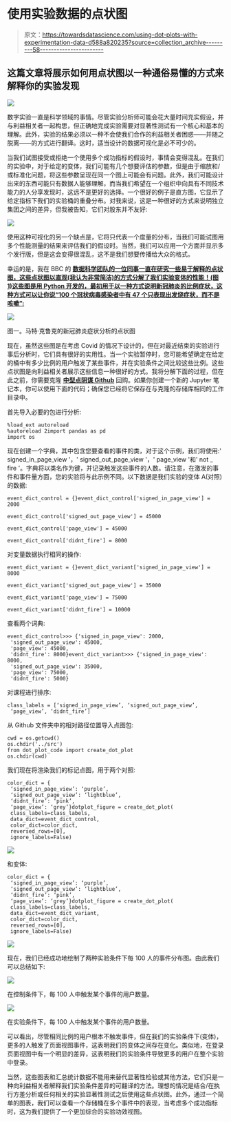 # 使用实验数据的点状图

> 原文：<https://towardsdatascience.com/using-dot-plots-with-experimentation-data-d588a820235?source=collection_archive---------58----------------------->

## 这篇文章将展示如何用点状图以一种通俗易懂的方式来解释你的实验发现

![](img/81ddb3028bf70961de25ec51059d34c7.png)

数字实验一直是科学领域的事情。尽管实验分析师可能会花大量时间充实假设，并与利益相关者一起构思，但正确地完成实验需要对显著性测试有一个核心和基本的理解。此外，实验的结果必须以一种不会使我们合作的利益相关者困惑——并随之脱离——的方式进行翻译。这时，适当设计的数据可视化是必不可少的。

当我们试图接受或拒绝一个使用多个成功指标的假设时，事情会变得混乱。在我们的实验中，对于给定的变体，我们可能有几个想要评估的参数，但是由于缩放和/或标准化问题，将这些参数呈现在同一个图上可能会有问题。此外，我们可能设计出来的东西可能只有数据人能够理解，而当我们希望在一个组织中向具有不同技术能力的人分享发现时，这远不是更好的选择。一个很好的例子是直方图，它显示了给定指标下我们的实验桶的重叠分布。对我来说，这是一种很好的方式来说明独立集团之间的差异，但我被告知，它们对股东并不友好:

![](img/06f6b0bf69332ecf1a257399b721e9cd.png)

使用这种可视化的另一个缺点是，它将只代表一个度量的分布，当我们可能试图用多个性能测量的结果来评估我们的假设时。当然，我们可以应用一个方面并显示多个发行版，但是这会变得很混乱，这不是我们想要传播给大众的格式。

幸运的是，我在 BBC 的 [**数据科学团队的一位同事一直在研究一些易于解释的点状图，这些点状图以直观(我认为非常简洁)的方式分解了我们实验变体的性能！(图 1)这些图是用 Python 开发的，最初用于以一种方式说明新冠肺炎的比例症状，这种方式可以让你说“100 个冠状病毒感染者中有 47 个只表现出发烧症状，而不是咳嗽”:**](https://medium.com/@DrMattCrooks/e9e9daae9124)

![](img/859fc93613cca15f6aa49be8a3b12684.png)

图一。马特·克鲁克的新冠肺炎症状分析的点状图

现在，虽然这些图是在考虑 Covid 的情况下设计的，但在对最近结束的实验进行事后分析时，它们具有很好的实用性。当一个实验暂停时，您可能希望确定在给定的桶中有多少比例的用户触发了某些事件，并在实验条件之间比较这些比例。这些点状图是向利益相关者展示这些信息一种很好的方式。我将分解下面的过程，但在此之前，你需要克隆 [**中型点阴谋 Github**](https://github.com/mattcrooksphd/Medium-Dot-Plot) 回购。如果你创建一个新的 Jupyter 笔记本，你可以使用下面的代码；确保您已经将它保存在与克隆的存储库相同的工作目录中。

首先导入必要的包进行分析:

```
%load_ext autoreload
%autoreload 2import pandas as pd
import os
```

现在创建一个字典，其中包含您要查看的事件的类，对于这个示例，我们将使用:' signed_in_page_view '，' signed_out_page_view '，' page_view '和' not _ fire '。字典将以类名作为键，并记录触发这些事件的人数。请注意，在激发的事件和事件量方面，您的实验将与此示例不同。以下数据是我们实验的变体 A(对照)的数据:

```
event_dict_control = {}event_dict_control['signed_in_page_view'] = 2000

event_dict_control['signed_out_page_view'] = 45000

event_dict_control['page_view'] = 45000

event_dict_control['didnt_fire'] = 8000
```

对变量数据执行相同的操作:

```
event_dict_variant = {}event_dict_variant['signed_in_page_view'] = 8000

event_dict_variant['signed_out_page_view'] = 35000

event_dict_variant['page_view'] = 75000

event_dict_variant['didnt_fire'] = 10000
```

查看两个词典:

```
event_dict_control>>> {'signed_in_page_view': 2000,
 'signed_out_page_view': 45000,
 'page_view': 45000,
 'didnt_fire': 8000}event_dict_variant>>> {'signed_in_page_view': 8000,
 'signed_out_page_view': 35000,
 'page_view': 75000,
 'didnt_fire': 5000}
```

对课程进行排序:

```
class_labels = [‘signed_in_page_view’, ‘signed_out_page_view’, 
 ‘page_view’, ‘didnt_fire’]
```

从 Github 文件夹中的相对路径位置导入点图包:

```
cwd = os.getcwd()
os.chdir('../src')
from dot_plot_code import create_dot_plot
os.chdir(cwd)
```

我们现在将渲染我们的标记点图，用于两个对照:

```
color_dict = {
 ‘signed_in_page_view’: ‘purple’,
 ‘signed_out_page_view’: ‘lightblue’,
 ‘didnt_fire’: ‘pink’,
 ‘page_view’: ‘grey’}dotplot_figure = create_dot_plot(
 class_labels=class_labels,
 data_dict=event_dict_control,
 color_dict=color_dict,
 reversed_rows=[0],
 ignore_labels=False)
```

![](img/fa51f812110d48d7e8945406a5625260.png)

和变体:

```
color_dict = {
 ‘signed_in_page_view’: ‘purple’,
 ‘signed_out_page_view’: ‘lightblue’,
 ‘didnt_fire’: ‘pink’,
 ‘page_view’: ‘grey’}dotplot_figure = create_dot_plot(
 class_labels=class_labels,
 data_dict=event_dict_variant,
 color_dict=color_dict,
 reversed_rows=[0],
 ignore_labels=False)
```

![](img/81ddb3028bf70961de25ec51059d34c7.png)

现在，我们已经成功地绘制了两种实验条件下每 100 人的事件分布图。由此我们可以总结如下:

![](img/14930154bd77a1be6136f9217e949a56.png)

在控制条件下，每 100 人中触发某个事件的用户数量。

![](img/85bf3f42d1c6efe3640d6892feeb8e51.png)

在实验条件下，每 100 人中触发某个事件的用户数量。

可以看出，尽管相同比例的用户根本不触发事件，但在我们的实验条件下(变体)，更多的人触发了页面视图事件，这表明我们的变体之间存在变化。类似地，在登录页面视图中有一个明显的差异，这表明我们的实验条件导致更多的用户在整个实验中登录。

当然，这些图表和汇总统计数据不能用来替代显著性检验或其他方法，它们只是一种向利益相关者解释我们实验条件差异的可翻译的方法。理想的情况是结合/在执行方差分析或任何相关的实验显著性测试之后使用这些点状图。此外，通过一个简单的图表，我们可以查看一个存储桶在多个事件中的表现，当考虑多个成功指标时，这为我们提供了一个更加综合的实验功效视图。